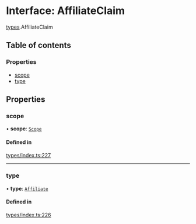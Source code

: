 # Interface: AffiliateClaim

[types](../wiki/types).AffiliateClaim

## Table of contents

### Properties

- [scope](../wiki/types.AffiliateClaim#scope)
- [type](../wiki/types.AffiliateClaim#type)

## Properties

### scope

• **scope**: [`Scope`](../wiki/types.Scope)

#### Defined in

[types/index.ts:227](https://github.com/PolymeshAssociation/polymesh-sdk/blob/07b115c8/src/types/index.ts#L227)

___

### type

• **type**: [`Affiliate`](../wiki/types.ClaimType#affiliate)

#### Defined in

[types/index.ts:226](https://github.com/PolymeshAssociation/polymesh-sdk/blob/07b115c8/src/types/index.ts#L226)
